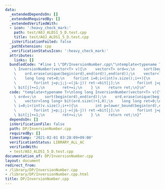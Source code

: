 ```yaml
---
data:
  _extendedDependsOn: []
  _extendedRequiredBy: []
  _extendedVerifiedWith:
  - icon: ':heavy_check_mark:'
    path: test/AOJ_ALDS1_5_D.test.cpp
    title: test/AOJ_ALDS1_5_D.test.cpp
  _isVerificationFailed: false
  _pathExtension: cpp
  _verificationStatusIcon: ':heavy_check_mark:'
  attributes:
    links: []
  bundledCode: "#line 1 \"DP/InversionNumber.cpp\"\ntemplate<typename T>\nlong long\
    \ InversionNumber(vector<T> v){\n    vector<T> ord=v;\n    sort(begin(ord),end(ord));\n\
    \    ord.erase(unique(begin(ord),end(ord)),end(ord));\n    vector<long long> bit(ord.size()+1,0);\n\
    \    long long ret=0;\n    for(int i=0;i<(int)v.size();i++){\n        int p=lower_bound(begin(ord),end(ord),v[i])-begin(ord)+1;\n\
    \        for(int j=p;j;j-=(j&-j)) ret-=bit[j];\n        for(int j=p;j<=(int)ord.size();j+=(j&-j))\
    \ bit[j]+=1;\n        ret+=i;\n    } \n    return ret;\n}\n"
  code: "template<typename T>\nlong long InversionNumber(vector<T> v){\n    vector<T>\
    \ ord=v;\n    sort(begin(ord),end(ord));\n    ord.erase(unique(begin(ord),end(ord)),end(ord));\n\
    \    vector<long long> bit(ord.size()+1,0);\n    long long ret=0;\n    for(int\
    \ i=0;i<(int)v.size();i++){\n        int p=lower_bound(begin(ord),end(ord),v[i])-begin(ord)+1;\n\
    \        for(int j=p;j;j-=(j&-j)) ret-=bit[j];\n        for(int j=p;j<=(int)ord.size();j+=(j&-j))\
    \ bit[j]+=1;\n        ret+=i;\n    } \n    return ret;\n}"
  dependsOn: []
  isVerificationFile: false
  path: DP/InversionNumber.cpp
  requiredBy: []
  timestamp: '2021-02-01 03:28:09+09:00'
  verificationStatus: LIBRARY_ALL_AC
  verifiedWith:
  - test/AOJ_ALDS1_5_D.test.cpp
documentation_of: DP/InversionNumber.cpp
layout: document
redirect_from:
- /library/DP/InversionNumber.cpp
- /library/DP/InversionNumber.cpp.html
title: DP/InversionNumber.cpp
---
```

